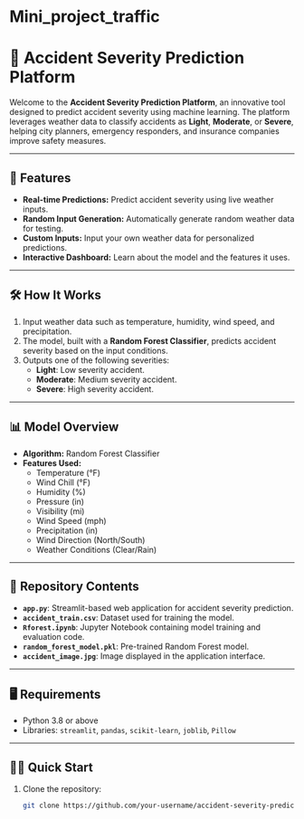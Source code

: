 # Mini_project_traffic
# 🚗 Accident Severity Prediction Platform

Welcome to the **Accident Severity Prediction Platform**, an innovative tool designed to predict accident severity using machine learning. The platform leverages weather data to classify accidents as **Light**, **Moderate**, or **Severe**, helping city planners, emergency responders, and insurance companies improve safety measures.

---

## 🚀 Features
- **Real-time Predictions:** Predict accident severity using live weather inputs.
- **Random Input Generation:** Automatically generate random weather data for testing.
- **Custom Inputs:** Input your own weather data for personalized predictions.
- **Interactive Dashboard:** Learn about the model and the features it uses.

---

## 🛠️ How It Works
1. Input weather data such as temperature, humidity, wind speed, and precipitation.
2. The model, built with a **Random Forest Classifier**, predicts accident severity based on the input conditions.
3. Outputs one of the following severities:
   - **Light**: Low severity accident.
   - **Moderate**: Medium severity accident.
   - **Severe**: High severity accident.

---

## 📊 Model Overview
- **Algorithm:** Random Forest Classifier
- **Features Used:**
  - Temperature (°F)
  - Wind Chill (°F)
  - Humidity (%)
  - Pressure (in)
  - Visibility (mi)
  - Wind Speed (mph)
  - Precipitation (in)
  - Wind Direction (North/South)
  - Weather Conditions (Clear/Rain)

---

## 📂 Repository Contents
- **`app.py`**: Streamlit-based web application for accident severity prediction.
- **`accident_train.csv`**: Dataset used for training the model.
- **`Rforest.ipynb`**: Jupyter Notebook containing model training and evaluation code.
- **`random_forest_model.pkl`**: Pre-trained Random Forest model.
- **`accident_image.jpg`**: Image displayed in the application interface.

---

## 🖥️ Requirements
- Python 3.8 or above
- Libraries: `streamlit`, `pandas`, `scikit-learn`, `joblib`, `Pillow`

---

## 🏃‍♂️ Quick Start
1. Clone the repository:
   ```bash
   git clone https://github.com/your-username/accident-severity-predictor.git
